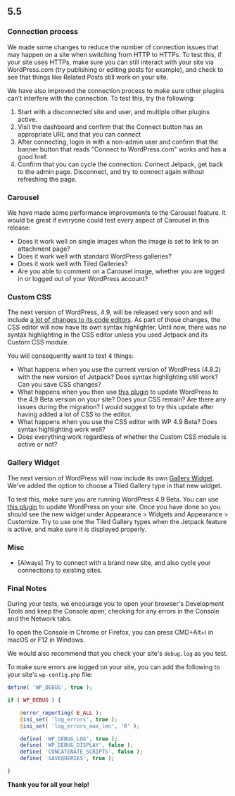 ## 5.5

### Connection process

We made some changes to reduce the number of connection issues that may happen on a site when switching from HTTP to HTTPs. To test this, if your site uses HTTPs, make sure you can still interact with your site via WordPress.com (try publishing or editing posts for example), and check to see that things like Related Posts still work on your site.

We have also improved the connection process to make sure other plugins can't interfere with the connection. To test this, try the following:

1. Start with a disconnected site and user, and multiple other plugins active.
2. Visit the dashboard and confirm that the Connect button has an appropriate URL and that you can connect
3. After connecting, login in with a non-admin user and confirm that the banner button that reads "Connect to WordPress.com" works and has a good href.
4. Confirm that you can cycle the connection. Connect Jetpack, get back to the admin page. Disconnect, and try to connect again without refreshing the page.

### Carousel

We have made some performance improvements to the Carousel feature. It would be great if everyone could test every aspect of Carousel in this release:
- Does it work well on single images when the image is set to link to an attachment page?
- Does it work well with standard WordPress galleries?
- Does it work well with Tiled Galleries?
- Are you able to comment on a Carousel image, whether you are logged in or logged out of your WordPress account?

### Custom CSS

The next version of WordPress, 4.9, will be released very soon and will include [a lot of changes to its code editors](https://make.wordpress.org/core/2017/10/22/code-editing-improvements-in-wordpress-4-9/). As part of those changes, the CSS editor will now have its own syntax highlighter. Until now, there was no syntax highlighting in the CSS editor unless you used Jetpack and its Custom CSS module.

You will consequently want to test 4 things:
- What happens when you use the current version of WordPress (4.8.2) with the new version of Jetpack? Does syntax highlighting still work? Can you save CSS changes?
- What happens when you then use [this plugin](https://wordpress.org/plugins/wordpress-beta-tester/) to update WordPress to the 4.9 Beta version on your site? Does your CSS remain? Are there any issues during the migration? I would suggest to try this update after having added a lot of CSS to the editor.
- What happens when you use the CSS editor with WP 4.9 Beta? Does syntax highlighting work well?
- Does everything work regardless of whether the Custom CSS module is active or not?

### Gallery Widget

The next version of WordPress will now include its own [Gallery Widget](https://make.wordpress.org/core/2017/09/25/introducing-the-gallery-widget/). We've added the option to choose a Tiled Gallery type in that new widget.

To test this, make sure you are running WordPress 4.9 Beta. You can use [this plugin](https://wordpress.org/plugins/wordpress-beta-tester/) to update WordPress on your site. Once you have done so you should see the new widget under Appearance > Widgets and Appearance > Customize. Try to use one the Tiled Gallery types when the Jetpack feature is active, and make sure it is displayed properly.

### Misc

- [Always] Try to connect with a brand new site, and also cycle your connections to existing sites.

### Final Notes

During your tests, we encourage you to open your browser's Development Tools and keep the Console open, checking for any errors in the Console and the Network tabs.

To open the Console in Chrome or Firefox, you can press CMD+Alt+i in macOS or F12 in Windows.

We would also recommend that you check your site's `debug.log` as you test.

To make sure errors are logged on your site, you can add the following to your site's `wp-config.php` file:

```php
define( 'WP_DEBUG', true );

if ( WP_DEBUG ) {

	@error_reporting( E_ALL );
	@ini_set( 'log_errors', true );
	@ini_set( 'log_errors_max_len', '0' );

	define( 'WP_DEBUG_LOG', true );
	define( 'WP_DEBUG_DISPLAY', false );
	define( 'CONCATENATE_SCRIPTS', false );
	define( 'SAVEQUERIES', true );

}
```

**Thank you for all your help!**
